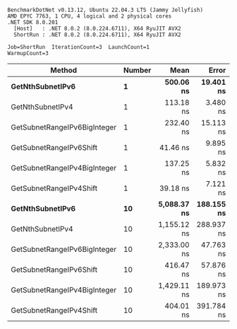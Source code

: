 ```

BenchmarkDotNet v0.13.12, Ubuntu 22.04.3 LTS (Jammy Jellyfish)
AMD EPYC 7763, 1 CPU, 4 logical and 2 physical cores
.NET SDK 8.0.201
  [Host]   : .NET 8.0.2 (8.0.224.6711), X64 RyuJIT AVX2
  ShortRun : .NET 8.0.2 (8.0.224.6711), X64 RyuJIT AVX2

Job=ShortRun  IterationCount=3  LaunchCount=1  
WarmupCount=3  

```
| Method                       | Number | Mean        | Error      | StdDev    | Min         | Max         | Gen0   | Allocated |
|----------------------------- |------- |------------:|-----------:|----------:|------------:|------------:|-------:|----------:|
| **GetNthSubnetIPv6**             | **1**      |   **500.06 ns** |  **19.401 ns** |  **1.063 ns** |   **498.85 ns** |   **500.83 ns** | **0.0076** |     **696 B** |
| GetNthSubnetIPv4             | 1      |   113.18 ns |   3.480 ns |  0.191 ns |   112.99 ns |   113.37 ns | 0.0019 |     160 B |
| GetSubnetRangeIPv6BigInteger | 1      |   232.40 ns |  15.113 ns |  0.828 ns |   231.82 ns |   233.35 ns | 0.0050 |     432 B |
| GetSubnetRangeIPv6Shift      | 1      |    41.46 ns |   9.895 ns |  0.542 ns |    41.06 ns |    42.08 ns | 0.0019 |     160 B |
| GetSubnetRangeIPv4BigInteger | 1      |   137.25 ns |   5.832 ns |  0.320 ns |   137.00 ns |   137.61 ns | 0.0024 |     208 B |
| GetSubnetRangeIPv4Shift      | 1      |    39.18 ns |   7.121 ns |  0.390 ns |    38.91 ns |    39.63 ns | 0.0021 |     176 B |
| **GetNthSubnetIPv6**             | **10**     | **5,088.37 ns** | **188.155 ns** | **10.313 ns** | **5,076.53 ns** | **5,095.40 ns** | **0.0839** |    **7336 B** |
| GetNthSubnetIPv4             | 10     | 1,155.12 ns | 288.937 ns | 15.838 ns | 1,136.94 ns | 1,165.92 ns | 0.0191 |    1600 B |
| GetSubnetRangeIPv6BigInteger | 10     | 2,333.00 ns |  47.763 ns |  2.618 ns | 2,329.98 ns | 2,334.51 ns | 0.0496 |    4320 B |
| GetSubnetRangeIPv6Shift      | 10     |   416.47 ns |  57.876 ns |  3.172 ns |   413.41 ns |   419.74 ns | 0.0191 |    1600 B |
| GetSubnetRangeIPv4BigInteger | 10     | 1,429.11 ns | 189.973 ns | 10.413 ns | 1,420.74 ns | 1,440.77 ns | 0.0248 |    2080 B |
| GetSubnetRangeIPv4Shift      | 10     |   404.01 ns | 391.784 ns | 21.475 ns |   379.23 ns |   417.22 ns | 0.0210 |    1760 B |
